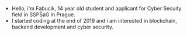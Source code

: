 - Hello, i'm Fabucik, 14 year old student and applicant for Cyber Secuity field in SSPŠaG in Prague.
- I started coding at the end of 2019 and i am interested in blockchain, backend development and cyber security.
